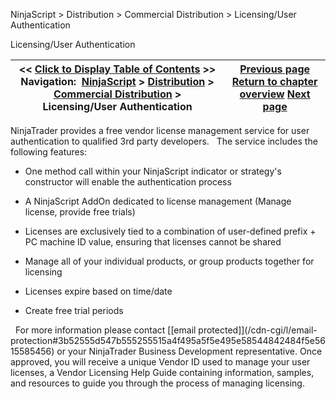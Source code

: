 ﻿
NinjaScript \> Distribution \> Commercial Distribution \> Licensing/User Authentication

Licensing/User Authentication

| \<\< [Click to Display Table of Contents](licensing_user_authentication.md) \>\> **Navigation:**     [NinjaScript](ninjascript.md) \> [Distribution](distribution.md) \> [Commercial Distribution](commercial_distribution.md) \> Licensing/User Authentication | [Previous page](commercial_distribution.md) [Return to chapter overview](commercial_distribution.md) [Next page](best_practices.md) |
| --- | --- |
NinjaTrader provides a free vendor license management service for user authentication to qualified 3rd party developers. 
 
The service includes the following features:
 
- One method call within your NinjaScript indicator or strategy's constructor will enable the authentication process 

- A NinjaScript AddOn dedicated to license management (Manage license, provide free trials)

- Licenses are exclusively tied to a combination of user\-defined prefix \+ PC machine ID value, ensuring that licenses cannot be shared 

- Manage all of your individual products, or group products together for licensing

- Licenses expire based on time/date

- Create free trial periods 

 
For more information please contact [\[email protected]](/cdn-cgi/l/email-protection#3b52555d547b555255515a4f495a5f5e495e58544842484f5e5615585456) or your NinjaTrader Business Development representative. Once approved, you will receive a unique Vendor ID used to manage your user licenses, a Vendor Licensing Help Guide containing information, samples, and resources to guide you through the process of managing licensing.
